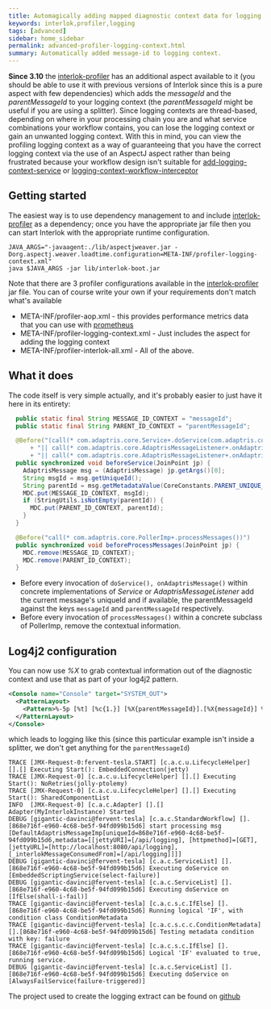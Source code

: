 ```yaml
---
title: Automagically adding mapped diagnostic context data for logging
keywords: interlok,profiler,logging
tags: [advanced]
sidebar: home_sidebar
permalink: advanced-profiler-logging-context.html
summary: Automatically added message-id to logging context.
---
```


**Since 3.10** the [interlok-profiler](https://github.com/adaptris/interlok-profiler) has an additional aspect available to it (you should be able to use it with previous versions of Interlok since this is a pure aspect with few dependencies) which adds the _messageId_ and the _parentMessageId_ to your logging context (the _parentMessageId_ might be useful if you are using a splitter).
Since logging contexts are thread-based, depending on where in your processing chain you are and what service combinations your workflow contains, you can lose the logging context or gain an unwanted logging context. With this in mind, you can view the profiling logging context as a way of guaranteeing that you have the correct logging context via the use of an AspectJ aspect rather than being frustrated because your workflow design isn't suitable for [add-logging-context-service][] or [logging-context-workflow-interceptor][]

## Getting started

The easiest way is to use dependency management to and include [interlok-profiler][] as a dependency; once you have the appropriate jar file then you can start Interlok with the appropriate runtime configuration.

```
JAVA_ARGS="-javaagent:./lib/aspectjweaver.jar -Dorg.aspectj.weaver.loadtime.configuration=META-INF/profiler-logging-context.xml"
java $JAVA_ARGS -jar lib/interlok-boot.jar
```

Note that there are 3 profiler configurations available in the [interlok-profiler][] jar file. You can of course write your own if your requirements don't match what's available

* META-INF/profiler-aop.xml - this provides performance metrics data that you can use with [prometheus](/pages/advanced/advanced-profiler-prometheus)
* META-INF/profiler-logging-context.xml - Just includes the aspect for adding the logging context
* META-INF/profiler-interlok-all.xml - All of the above.

## What it does

The code itself is very simple actually, and it's probably easier to just have it here in its entirety:

```java
  public static final String MESSAGE_ID_CONTEXT = "messageId";
  public static final String PARENT_ID_CONTEXT = "parentMessageId";

  @Before("(call(* com.adaptris.core.Service+.doService(com.adaptris.core.AdaptrisMessage)) "
      + "|| call(* com.adaptris.core.AdaptrisMessageListener+.onAdaptrisMessage(com.adaptris.core.AdaptrisMessage)) "
      + "|| call(* com.adaptris.core.AdaptrisMessageListener+.onAdaptrisMessage(com.adaptris.core.AdaptrisMessage, java.util.function.Consumer))) ")
  public synchronized void beforeService(JoinPoint jp) {
    AdaptrisMessage msg = (AdaptrisMessage) jp.getArgs()[0];
    String msgId = msg.getUniqueId();
    String parentId = msg.getMetadataValue(CoreConstants.PARENT_UNIQUE_ID_KEY);
    MDC.put(MESSAGE_ID_CONTEXT, msgId);
    if (StringUtils.isNotEmpty(parentId)) {
      MDC.put(PARENT_ID_CONTEXT, parentId);
    }
  }

  @Before("call(* com.adaptris.core.PollerImp+.processMessages())")
  public synchronized void beforeProcessMessages(JoinPoint jp) {
    MDC.remove(MESSAGE_ID_CONTEXT);
    MDC.remove(PARENT_ID_CONTEXT);
  }
```

* Before every invocation of `doService(), onAdaptrisMessage()` within concrete implementations of _Service_ or _AdaptrisMessageListener_  add the current message's uniqueId and if available, the parentMessageId against the keys `messageId` and `parentMessageId` respectively.
* Before every invocation of `processMessages()` within a concrete subclass of PollerImp, remove the contextual information.

## Log4j2 configuration

You can now use _%X_ to grab contextual information out of the diagnostic context and use that as part of your log4j2 pattern.

```xml
<Console name="Console" target="SYSTEM_OUT">
  <PatternLayout>
    <Pattern>%-5p [%t] [%c{1.}] [%X{parentMessageId}].[%X{messageId}] %m%n</Pattern>
  </PatternLayout>
</Console>
```

which leads to logging like this (since this particular example isn't inside a splitter, we don't get anything for the `parentMessageId`)

```
TRACE [JMX-Request-0:fervent-tesla.START] [c.a.c.u.LifecycleHelper] [].[] Executing Start(): EmbeddedConnection(jetty)
TRACE [JMX-Request-0] [c.a.c.u.LifecycleHelper] [].[] Executing Start(): NoRetries(jolly-ptolemy)
TRACE [JMX-Request-0] [c.a.c.u.LifecycleHelper] [].[] Executing Start(): SharedComponentList
INFO  [JMX-Request-0] [c.a.c.Adapter] [].[] Adapter(MyInterlokInstance) Started
DEBUG [gigantic-davinci@fervent-tesla] [c.a.c.StandardWorkflow] [].[868e716f-e960-4c68-be5f-94fd099b15d6] start processing msg [DefaultAdaptrisMessageImp[uniqueId=868e716f-e960-4c68-be5f-94fd099b15d6,metadata=[[jettyURI]=[/api/logging], [httpmethod]=[GET], [jettyURL]=[http://localhost:8080/api/logging], [_interlokMessageConsumedFrom]=[/api/logging]]]]
DEBUG [gigantic-davinci@fervent-tesla] [c.a.c.ServiceList] [].[868e716f-e960-4c68-be5f-94fd099b15d6] Executing doService on [EmbeddedScriptingService(select-failure)]
DEBUG [gigantic-davinci@fervent-tesla] [c.a.c.ServiceList] [].[868e716f-e960-4c68-be5f-94fd099b15d6] Executing doService on [IfElse(shall-i-fail)]
TRACE [gigantic-davinci@fervent-tesla] [c.a.c.s.c.IfElse] [].[868e716f-e960-4c68-be5f-94fd099b15d6] Running logical 'IF', with condition class ConditionMetadata
TRACE [gigantic-davinci@fervent-tesla] [c.a.c.s.c.c.ConditionMetadata] [].[868e716f-e960-4c68-be5f-94fd099b15d6] Testing metadata condition with key: failure
TRACE [gigantic-davinci@fervent-tesla] [c.a.c.s.c.IfElse] [].[868e716f-e960-4c68-be5f-94fd099b15d6] Logical 'IF' evaluated to true, running service.
DEBUG [gigantic-davinci@fervent-tesla] [c.a.c.ServiceList] [].[868e716f-e960-4c68-be5f-94fd099b15d6] Executing doService on [AlwaysFailService(failure-triggered)]
```

The project used to create the logging extract can be found on [github](https://github.com/adaptris-labs/interlok-logging-context)

[interlok-profiler]: https://nexus.adaptris.net/nexus/content/groups/interlok/com/adaptris/interlok-profiler/
[add-logging-context-service]: https://nexus.adaptris.net/nexus/content/sites/javadocs/com/adaptris/interlok-core/3.10-SNAPSHOT/com/adaptris/core/services/AddLoggingContext.html
[logging-context-workflow-interceptor]: https://nexus.adaptris.net/nexus/content/sites/javadocs/com/adaptris/interlok-core/3.10-SNAPSHOT/com/adaptris/core/interceptor/LoggingContextWorkflowInterceptor.html
[LoggingContextAspect]: https://github.com/adaptris/interlok-profiler/blob/develop/src/main/java/com/adaptris/profiler/aspects/LoggingContextAspect.java